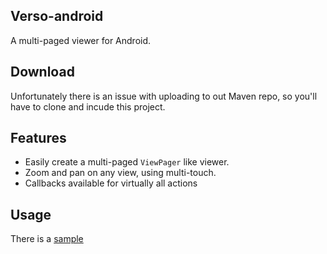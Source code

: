 ## Verso-android

A multi-paged viewer for Android.

## Download

Unfortunately there is an issue with uploading to out Maven repo, so you'll have to clone and incude this project.

## Features
- Easily create a multi-paged `ViewPager` like viewer.
- Zoom and pan on any view, using multi-touch.
- Callbacks available for virtually all actions

## Usage
There is a [sample](https://github.com/shopgun/verso-android/tree/master/sample) 
